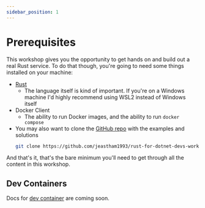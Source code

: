 ```yaml
---
sidebar_position: 1
---
```


# Prerequisites

This workshop gives you the opportunity to get hands on and build out a real Rust service. To do that though, you're going to need some things installed on your machine:

- [Rust](https://www.rust-lang.org/tools/install)
    - The language itself is kind of important. If you're on a Windows machine I'd highly recommend using WSL2 instead of Windows itself
- Docker Client
    - The ability to run Docker images, and the ability to run `docker compose`
- You may also want to clone the [GitHub repo](https://github.com/jeastham1993/rust-for-dotnet-devs-workshop) with the examples and solutions
    ```sh
    git clone https://github.com/jeastham1993/rust-for-dotnet-devs-workshop
    ```

And that's it, that's the bare minimum you'll need to get through all the content in this workshop.

## Dev Containers

Docs for [dev container](https://docs.github.com/en/codespaces/setting-up-your-project-for-codespaces/adding-a-dev-container-configuration/introduction-to-dev-containers) are coming soon.